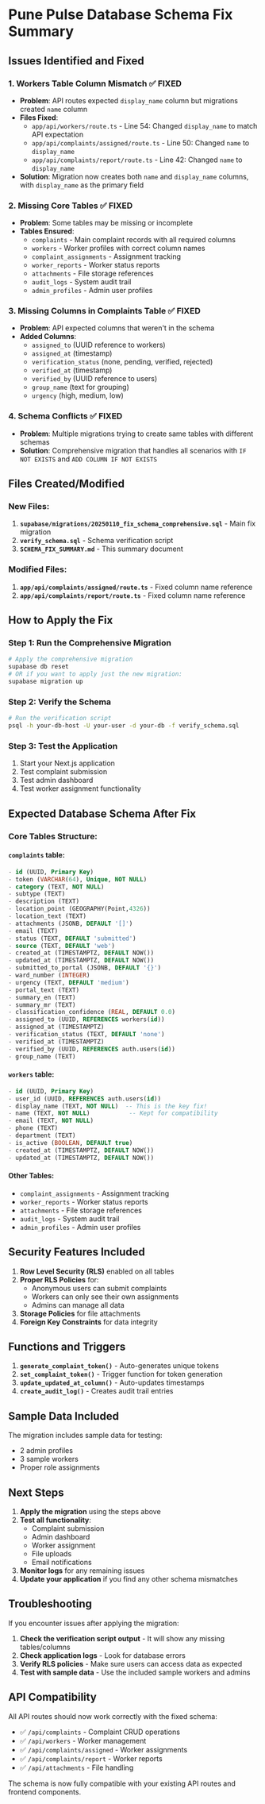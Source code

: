 # Pune Pulse Database Schema Fix Summary

## Issues Identified and Fixed

### 1. **Workers Table Column Mismatch** ✅ FIXED
- **Problem**: API routes expected `display_name` column but migrations created `name` column
- **Files Fixed**: 
  - `app/api/workers/route.ts` - Line 54: Changed `display_name` to match API expectation
  - `app/api/complaints/assigned/route.ts` - Line 50: Changed `name` to `display_name`
  - `app/api/complaints/report/route.ts` - Line 42: Changed `name` to `display_name`
- **Solution**: Migration now creates both `name` and `display_name` columns, with `display_name` as the primary field

### 2. **Missing Core Tables** ✅ FIXED
- **Problem**: Some tables may be missing or incomplete
- **Tables Ensured**:
  - `complaints` - Main complaint records with all required columns
  - `workers` - Worker profiles with correct column names
  - `complaint_assignments` - Assignment tracking
  - `worker_reports` - Worker status reports
  - `attachments` - File storage references
  - `audit_logs` - System audit trail
  - `admin_profiles` - Admin user profiles

### 3. **Missing Columns in Complaints Table** ✅ FIXED
- **Problem**: API expected columns that weren't in the schema
- **Added Columns**:
  - `assigned_to` (UUID reference to workers)
  - `assigned_at` (timestamp)
  - `verification_status` (none, pending, verified, rejected)
  - `verified_at` (timestamp)
  - `verified_by` (UUID reference to users)
  - `group_name` (text for grouping)
  - `urgency` (high, medium, low)

### 4. **Schema Conflicts** ✅ FIXED
- **Problem**: Multiple migrations trying to create same tables with different schemas
- **Solution**: Comprehensive migration that handles all scenarios with `IF NOT EXISTS` and `ADD COLUMN IF NOT EXISTS`

## Files Created/Modified

### New Files:
1. **`supabase/migrations/20250110_fix_schema_comprehensive.sql`** - Main fix migration
2. **`verify_schema.sql`** - Schema verification script
3. **`SCHEMA_FIX_SUMMARY.md`** - This summary document

### Modified Files:
1. **`app/api/complaints/assigned/route.ts`** - Fixed column name reference
2. **`app/api/complaints/report/route.ts`** - Fixed column name reference

## How to Apply the Fix

### Step 1: Run the Comprehensive Migration
```bash
# Apply the comprehensive migration
supabase db reset
# OR if you want to apply just the new migration:
supabase migration up
```

### Step 2: Verify the Schema
```bash
# Run the verification script
psql -h your-db-host -U your-user -d your-db -f verify_schema.sql
```

### Step 3: Test the Application
1. Start your Next.js application
2. Test complaint submission
3. Test admin dashboard
4. Test worker assignment functionality

## Expected Database Schema After Fix

### Core Tables Structure:

#### `complaints` table:
```sql
- id (UUID, Primary Key)
- token (VARCHAR(64), Unique, NOT NULL)
- category (TEXT, NOT NULL)
- subtype (TEXT)
- description (TEXT)
- location_point (GEOGRAPHY(Point,4326))
- location_text (TEXT)
- attachments (JSONB, DEFAULT '[]')
- email (TEXT)
- status (TEXT, DEFAULT 'submitted')
- source (TEXT, DEFAULT 'web')
- created_at (TIMESTAMPTZ, DEFAULT NOW())
- updated_at (TIMESTAMPTZ, DEFAULT NOW())
- submitted_to_portal (JSONB, DEFAULT '{}')
- ward_number (INTEGER)
- urgency (TEXT, DEFAULT 'medium')
- portal_text (TEXT)
- summary_en (TEXT)
- summary_mr (TEXT)
- classification_confidence (REAL, DEFAULT 0.0)
- assigned_to (UUID, REFERENCES workers(id))
- assigned_at (TIMESTAMPTZ)
- verification_status (TEXT, DEFAULT 'none')
- verified_at (TIMESTAMPTZ)
- verified_by (UUID, REFERENCES auth.users(id))
- group_name (TEXT)
```

#### `workers` table:
```sql
- id (UUID, Primary Key)
- user_id (UUID, REFERENCES auth.users(id))
- display_name (TEXT, NOT NULL)  -- This is the key fix!
- name (TEXT, NOT NULL)           -- Kept for compatibility
- email (TEXT, NOT NULL)
- phone (TEXT)
- department (TEXT)
- is_active (BOOLEAN, DEFAULT true)
- created_at (TIMESTAMPTZ, DEFAULT NOW())
- updated_at (TIMESTAMPTZ, DEFAULT NOW())
```

#### Other Tables:
- `complaint_assignments` - Assignment tracking
- `worker_reports` - Worker status reports
- `attachments` - File storage references
- `audit_logs` - System audit trail
- `admin_profiles` - Admin user profiles

## Security Features Included

1. **Row Level Security (RLS)** enabled on all tables
2. **Proper RLS Policies** for:
   - Anonymous users can submit complaints
   - Workers can only see their own assignments
   - Admins can manage all data
3. **Storage Policies** for file attachments
4. **Foreign Key Constraints** for data integrity

## Functions and Triggers

1. **`generate_complaint_token()`** - Auto-generates unique tokens
2. **`set_complaint_token()`** - Trigger function for token generation
3. **`update_updated_at_column()`** - Auto-updates timestamps
4. **`create_audit_log()`** - Creates audit trail entries

## Sample Data Included

The migration includes sample data for testing:
- 2 admin profiles
- 3 sample workers
- Proper role assignments

## Next Steps

1. **Apply the migration** using the steps above
2. **Test all functionality**:
   - Complaint submission
   - Admin dashboard
   - Worker assignment
   - File uploads
   - Email notifications
3. **Monitor logs** for any remaining issues
4. **Update your application** if you find any other schema mismatches

## Troubleshooting

If you encounter issues after applying the migration:

1. **Check the verification script output** - It will show any missing tables/columns
2. **Check application logs** - Look for database errors
3. **Verify RLS policies** - Make sure users can access data as expected
4. **Test with sample data** - Use the included sample workers and admins

## API Compatibility

All API routes should now work correctly with the fixed schema:
- ✅ `/api/complaints` - Complaint CRUD operations
- ✅ `/api/workers` - Worker management
- ✅ `/api/complaints/assigned` - Worker assignments
- ✅ `/api/complaints/report` - Worker reports
- ✅ `/api/attachments` - File handling

The schema is now fully compatible with your existing API routes and frontend components.





